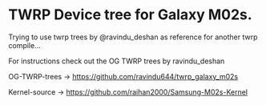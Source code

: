 # TWRP Device tree for Galaxy M02s.

Trying to use twrp trees by @ravindu_deshan as reference for another twrp compile...

For instructions check out the OG TWRP trees by ravindu_deshan

OG-TWRP-trees -> https://github.com/ravindu644/twrp_galaxy_m02s

Kernel-source -> https://github.com/raihan2000/Samsung-M02s-Kernel
